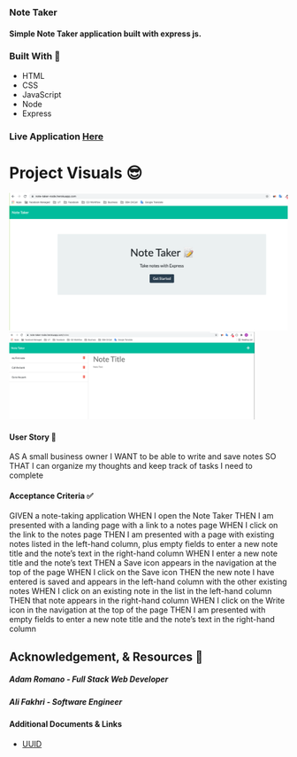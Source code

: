 ### Note Taker

#### Simple Note Taker application built with express js.

### Built With 🧰
- HTML
- CSS
- JavaScript
- Node
- Express

### Live Application [Here](https://note-taker-node.herokuapp.com/)

# Project Visuals :sunglasses:
<img width="1156" alt="Screenshot" src="images/Screen Shot 2021-10-23 at 12.11.24 PM.png">

<img width="444" alt="Screenshot" src="images/Screen Shot 2021-10-23 at 12.12.44 PM.png">

#### User Story 📖

AS A small business owner
I WANT to be able to write and save notes
SO THAT I can organize my thoughts and keep track of tasks I need to complete  

#### Acceptance Criteria ✅

GIVEN a note-taking application
WHEN I open the Note Taker
THEN I am presented with a landing page with a link to a notes page
WHEN I click on the link to the notes page
THEN I am presented with a page with existing notes listed in the left-hand column, plus empty fields to enter a new note title and the note’s text in the right-hand column
WHEN I enter a new note title and the note’s text
THEN a Save icon appears in the navigation at the top of the page
WHEN I click on the Save icon
THEN the new note I have entered is saved and appears in the left-hand column with the other existing notes
WHEN I click on an existing note in the list in the left-hand column
THEN that note appears in the right-hand column
WHEN I click on the Write icon in the navigation at the top of the page
THEN I am presented with empty fields to enter a new note title and the note’s text in the right-hand column          

## Acknowledgement, & Resources 🤝
##### Adam Romano - Full Stack Web Developer
##### Ali Fakhri - Software Engineer


#### Additional Documents & Links       
- [UUID](https://www.w3schools.com/jsref/jsref_class_super.asp)

